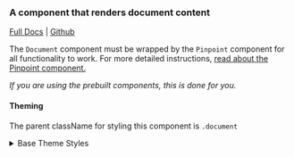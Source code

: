 ### A component that renders document content

[Full Docs](https://react.preview.pinpoint.com/?path=/docs/components-renderer-document) | [Github](https://github.com/pinpt/react/tree/master/src/components/Renderer)

The `Document` component must be wrapped by the `Pinpoint` component for all functionality to work. For more detailed instructions, [read about the Pinpoint component.](https://react.preview.pinpoint.com/?path=/docs/components-pinpoint)

_If you are using the prebuilt components, this is done for you._

#### Theming

The parent className for styling this component is `.document`

<details>
	<summary>Base Theme Styles</summary>

```css
.entryWrapper .renderer {
	@apply mb-10 md:mb-14;
	color: var(--article-text-color);
}
```

</details>
